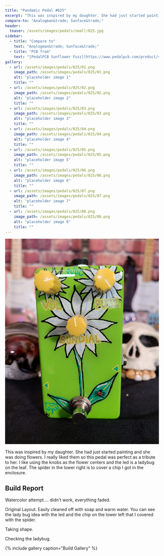 ```yaml
---
title: "Pandemic Pedal #025"
excerpt: "This was inspired by my daughter. She had just started painting and she was doing flowers. I really liked them so this pedal was perfect as a tribute to her. I like using the knobs as the flower centers and the led is a ladybug on the leaf. The spider in the lower right is to cover a chip I got in the enclosure."
compare-to: "Analogman&trade; Sunface&trade;"
header:
  teaser: /assets/images/pedals/small/025.jpg
sidebar:
  - title: "Compare to"
    text: "Analogman&trade; Sunface&trade;"
  - title: "PCB from"
    text: "[PedalPCB Sunflower Fuzz](https://www.pedalpcb.com/product/sunflower/)"
gallery:
  - url: /assets/images/pedals/025/01.png
    image_path: /assets/images/pedals/025/01.png
    alt: "placeholder image 1"
    title: ""
  - url: /assets/images/pedals/025/02.png
    image_path: /assets/images/pedals/025/02.png
    alt: "placeholder image 2"
    title: ""
  - url: /assets/images/pedals/025/03.png
    image_path: /assets/images/pedals/025/03.png
    alt: "placeholder image 3"
    title: ""
  - url: /assets/images/pedals/025/04.png
    image_path: /assets/images/pedals/025/04.png
    alt: "placeholder image 4"
    title: ""
  - url: /assets/images/pedals/025/05.png
    image_path: /assets/images/pedals/025/05.png
    alt: "placeholder image 5"
    title: ""
  - url: /assets/images/pedals/025/06.png
    image_path: /assets/images/pedals/025/06.png
    alt: "placeholder image 6"
    title: ""
  - url: /assets/images/pedals/025/07.png
    image_path: /assets/images/pedals/025/07.png
    alt: "placeholder image 7"
    title: ""
  - url: /assets/images/pedals/025/08.png
    image_path: /assets/images/pedals/025/08.png
    alt: "placeholder image 8"
    title: ""
---
```


![header](/assets/images/pedals/025.jpg)

This was inspired by my daughter. She had just started painting and she was doing flowers. I really liked them so this pedal was perfect as a tribute to her. I like using the knobs as the flower centers and the led is a ladybug on the leaf. The spider in the lower right is to cover a chip I got in the enclosure.

## Build Report ##

Watercolor attempt.... didn't work, everything faded.

Original Layout. Easily cleaned off with soap and warm water. You can see the lady bug idea with the led and the chip on the lower left that I covered with the spider.

Taking shape.

Checking the ladybug.

{% include gallery caption="Build Gallery" %}